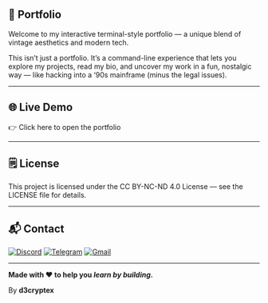 ## :pushpin: Portfolio

Welcome to my interactive terminal-style portfolio — a unique blend of vintage aesthetics and modern tech.

This isn’t just a portfolio. It’s a command-line experience that lets you explore my projects, read my bio, and uncover my work in a fun, nostalgic way — like hacking into a ‘90s mainframe (minus the legal issues).

---

## :globe_with_meridians: Live Demo
:point_right: Click here to open the portfolio

---

## 🗒️ License

This project is licensed under the CC BY-NC-ND 4.0 License — see the LICENSE file for details.

---

## :mailbox_with_mail: Contact

[![Discord](https://img.shields.io/badge/Discord-%235865F2.svg?style=flat-square&logo=discord&logoColor=white)](https://discord.com/users/your-id)
[![Telegram](https://img.shields.io/badge/Telegram-2CA5E0?style=flat-square&logo=telegram&logoColor=white)](https://t.me/your-handle)
[![Gmail](https://img.shields.io/badge/Gmail-D14836?style=flat-square&logo=gmail&logoColor=white)](mailto:your@email)

---

**Made with :heart: to help you _learn by building_.**

By **d3cryptex**
